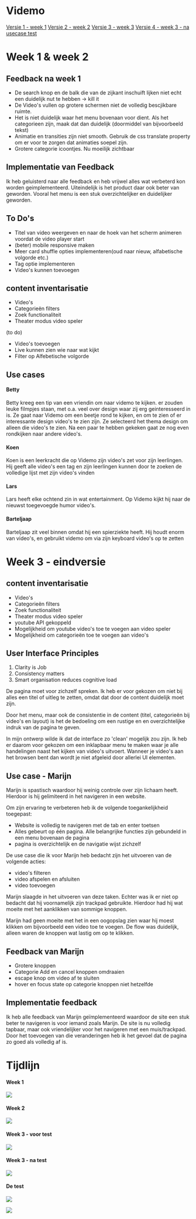 # Videmo

[Versie 1 - week 1](http://videmo1.niels-schopman.nl/)
[Versie 2 - week 2](http://videmo2.niels-schopman.nl/)
[Versie 3 - week 3](http://videmo3.niels-schopman.nl/)
[Versie 4 - week 3 - na usecase test](http://videmo4.niels-schopman.nl/)

# Week 1 & week 2
## Feedback na week 1

- De search knop en de balk die van de zijkant inschuift lijken niet echt een duidelijk nut te hebben -> kill it
- De Video's vullen op grotere schermen niet de volledig bescjikbare ruimte.
- Het is niet duidelijk waar het menu bovenaan voor dient. Als het categorieen zijn, maak dat dan duidelijk (doormiddel van bijvoorbeeld tekst)
- Animatie en transities zijn niet smooth. Gebruik de css translate property om er voor te zorgen dat animaties soepel zijn.
- Grotere categorie icoontjes. Nu moeilijk zichtbaar

## Implementatie van Feedback

Ik heb geluisterd naar alle feedback en heb vrijwel alles wat verbeterd kon worden geimplementeerd. Uiteindelijk is het product daar ook beter van geworden. Vooral het menu is een stuk overzichtelijker en duidelijker geworden.

## To Do's

- Titel van video weergeven en naar de hoek van het scherm animeren voordat de video player start
- (beter) mobile responsive maken
- Meer card shuffle opties implementeren(oud naar nieuw, alfabetische volgorde etc.)
- Tag optie implementeren 
- Video's kunnen toevoegen

## content inventarisatie

- Video's
- Categorieën filters
- Zoek functionaliteit
- Theater modus video speler

(to do)
- Video's toevoegen
- Live kunnen zien wie naar wat kijkt
- Filter op Alfebetische volgorde

## Use cases

#### Betty

Betty kreeg een tip van een vriendin om naar videmo te kijken. er zouden leuke filmpjes staan, met o.a. veel over design waar zij erg geinteresseerd in is. Ze gaat naar Videmo om een beetje rond te kijken, en om te zien of er interessante design video's te zien zijn. Ze selecteerd het thema design om alleen die video's te zien. Na een paar te hebben gekeken gaat ze nog even rondkijken naar andere video's.

#### Koen

Koen is een leerkracht die op Videmo zijn video's zet voor zijn leerlingen. Hij geeft alle video's een tag en zijn leerlingen kunnen door te zoeken de volledige lijst met zijn video's vinden

#### Lars

Lars heeft elke ochtend zin in wat entertainment. Op Videmo kijkt hij naar de nieuwst toegevoegde humor video's.

#### Barteljaap

Barteljaap zit veel binnen omdat hij een spierziekte heeft. Hij houdt enorm van video's, en gebruikt videmo om via zijn keyboard video's op te zetten

# Week 3 - eindversie

## content inventarisatie

- Video's
- Categorieën filters
- Zoek functionaliteit
- Theater modus video speler
- youtube API gekoppeld
- Mogelijkheid om youtube video's toe te voegen aan video speler
- Mogelijkheid om categorieën toe te voegen aan video's

## User Interface Principles

1. Clarity is Job
10. Consistency matters
12. Smart organisation reduces cognitive load

De pagina moet voor zichzelf spreken. Ik heb er voor gekozen om niet bij alles een titel of uitleg te zetten, omdat dat door de content duidelijk moet zijn. 

Door het menu, maar ook de consistentie in de content (titel, categorieën bij video's en layout) is het de bedoeling om een rustige en en overzichtelijke indruk van de pagina te geven. 

In mijn ontwerp wilde ik dat de interface zo 'clean' mogelijk zou zijn. Ik heb er daarom voor gekozen om een inklapbaar menu te maken waar je alle handelingen naast het kijken van video's uitvoert. Wanneer je video's aan het browsen bent dan wordt je niet afgeleid door allerlei UI elementen. 

## Use case - Marijn

Marijn is spastisch waardoor hij weinig controle over zijn lichaam heeft. Hierdoor is hij gelimiteerd in het navigeren in een website. 

Om zijn ervaring te verbeteren heb ik de volgende toegankelijkheid toegepast:
- Website is volledig te navigeren met de tab en enter toetsen
- Alles gebeurt op één pagina. Alle belangrijke functies zijn gebundeld in een menu bovenaan de pagina
- pagina is overzichtelijk en de navigatie wijst zichzelf

De use case die ik voor Marijn heb bedacht zijn het uitvoeren van de volgende acties:
- video's filteren
- video afspelen en afsluiten
- video toevoegen

Marijn slaagde in het uitvoeren van deze taken. Echter was ik er niet op bedacht dat hij voornamelijk zijn trackpad gebruikte. Hierdoor had hij wat moeite met het aanklikken van sommige knoppen.

Marijn had geen moeite met het in een oogopslag zien waar hij moest klikken om bijvoorbeeld een video toe te voegen. De flow was duidelijk, alleen waren de knoppen wat lastig om op te klikken. 

## Feedback van Marijn

- Grotere knoppen
- Categorie Add en cancel knoppen omdraaien
- escape knop om video af te sluiten
- hover en focus state op categorie knoppen niet hetzelfde

## Implementatie feedback

Ik heb alle feedback van Marijn geïmplementeerd waardoor de site een stuk beter te navigeren is voor iemand zoals Marijn. De site is nu volledig tapbaar, maar ook vriendelijker voor het navigeren met een muis/trackpad. Door het toevoegen van die veranderingen heb ik het gevoel dat de pagina zo goed als volledig af is. 

# Tijdlijn

#### Week 1
![](https://lh3.googleusercontent.com/zduI8FJr603H8OvyZC9urIKJF2Fscau8J-WyTmyBhKvHme3UUUpMzPPEiL4emNMUQ4EKghqGQosTdOa7EA-rvkfPlG3yKdEbCM7uPkpDz2Z9mcagSL2PGHUvozBki5hvgv6FR6dr_s4AN8KRStQ6r1DLBA2eeDgWkVciu4DgPyPpnYx8TkTkCYN7w5w95pMxRd5dTcb63EQsNGqrjj_uOddz4UJXw5sCCUpxxPM-MS1u5SgBP-VJx7vB_9As5w1NxHc0NMFpDFHhRfSxLRfiMZLX073uoMbrN4nGgiGjcVVbVFpRjLCR0pg2O2Eit7odMf4JScqMObGccvMoVOm8VX6FDnk4GBR9DAtQIQqoMpuRIYYugE5NYwFGgWdQ-aRd998w0zCP78Oi06byIx5kbdz6cu3Fqvt9-sPst_rCjrUoQn43CQw6_aJgNOgA2or9tKN9IzJFYOr10iWu20mEFxwTXA_iSuxK-rSuxuaNPqi0obE2kKWnSbb6oPXptwvzO-08uNDZy42w0fXBz4aRaAkDc5pxGQq9-QL59dmek0kVJ-pgFMwqPsHYwOb-3UVbyjHqQMgEo4ZwWZxINFSxt3U0F7_458m4zrdJhjg=w446-h278-no)

#### Week 2
![](https://lh3.googleusercontent.com/9IL8-JhsZHWxAfWEhymxNyVBdf51MfHBIztULFtFV4DqmfOsxieTmzYAd1AyfBMfYDPY9UqumRYyiULyGhp_0JZ1XbhiHiGWQf2MBnqfdyh0hCU-g86ZGerZC_yh8mXbuVd45d4yRoyjsb9HG0Q3sO_TRSo8-qQBhSTkwiPc1Dy6CJcrJzBvEpWigXLuxdc5N5hG32VJ81cqvkU5MiS0odJQ9Fd0OCe38W95u1QZEQmf4daoY2JjW7bpcmlJg8aRImhREKNO8hxN9uW7hv_AMTzESvuwMQD69ZTj4nxDn0SwJNZHcPjgA_8M_UjnfGqgOYOqlslEgh65rbbwiWln3IWh1VPXzRMqonPglvvNd6HNdIA8gdx7bqFfuqPXtV_YEvRo39XnMXy1Ou0POl8qtJ8F71Bj3EldZZegvSrh0LEc74B5ZNvTefSYk-Z7NPHhoPrGXJiYrO2zXOYoEbCXmvrXPMe1_RkRB_AeiUoTXGENkHU0v_tI-AAN7s9FGlgS-Z6O47F7rDMDQ_0F97AA8TqmuBHqMA5m38s3c4ReG1EfDH2OOWI90OZHYX1yd2OGFJxRW4CVYQNhKHpOTLurYc2jRPLIy24e90JWUN8=w462-h289-no)

#### Week 3 - voor test
![](https://lh3.googleusercontent.com/8MDhF8LoX7zPI3TcT9JVyKnhx_o6UEeZG18VKpLTcY3xoNDclYjxPnjquo-YnS5DprqQMqTQpE9o2YmhvyrsFKo-apZPk-XZfbwyXe3xrkQ-hJtOY2y5zBKwZkycazdsabH3SiVMkVpKb3xKSNaztyPLjbOy-0iPG1QVxCl1rW2ZtxxUohIV9KLu6TFIA8QtqC4qFD9IiWkQlm7Bt8MW8vKgh7aSnsLThtNZ_VxJR4nKJOGUPEZ3o7cbgDAGaGEMEoeLLf_gh_OwViNA_fd58ztEgdsqUO3bMB6lfIjNhio1-ycNEC6Blebaa-mfwMDF6j_PYbq3xMKVthEwzVk63WJEwTL_2-7x8Bx6hp8rA7CBUYbfx3kwn-hifa71rQ_pOfrXFnRhdiF8DQ06P7e5NwimphKFbAvqsGULciKlCNPDXEWZ84oHfvglmxuf0kAWSpq5aaXwmFpF2-lMpij5BDpYUp2WyLAL5MShZw77peNPoD59sqU2GQ1MBF3_HjRLzGwo-reow2KzXXreEdNh-2GGbYlCkSv3Sc0dFIuY0ZvclHzZH643DPS1a3MIkfs5GmqWBJS1YpkByh3_Oni7v26BQlS_pZjn8rBn7BQ=w461-h289-no)

#### Week 3 - na test
![](https://lh3.googleusercontent.com/4o-jAfY4P8SM0b7REN-xqHGt0ev7MeC9AKvDfe-x-WjeH2k8Kc_tMkdkTDH2TGS1vH8Z6CPU7hgQLQV7hMvfmIZzq-NzQa5nWSO2qK3TDud4TbitWsGuUn90W3UmYwJlNGc4FBnL5Et26wmQ7WZg9yzkkdC-NLFgT1_z9FUdFi6jJxbAu9IgTM-Yr30DewfeRzX1Cc3CDGnIHaOXKsNeo8c3lbvrt2AxM8pesj15SBw2Lvle2U_k7JciYsGyvPuXhKiDq1wqS7h5AFHDYvH2974en-_MrxOz08OQzGrz4wNxlGbhW-_5kKgv8zsMnrb8y1j--SYdzZ7v3i-p-Qk1JhDJZzWK5JCrN5Z5IIJ_hEqky9hUFqXUjbE5seOM5HddqDvyv3HE3bZYPHhanaz8VRz0vyq4F0Geh_E0RY7BBE2KJ5dkuhbXw3pQn26w5bDv0jd-twSMK3HMroPr1-uZv6K785uZcVGfDx8Hnsd0o0OvCfYef4ZF_qR9fte9I5MlShExVzxHUPo0I-ORqJyunVpnpBio_h9eYkQyUf9-3NwUjV2rk4POvKpVO45fEZVcQ8TVFd7txNo_shtW39nyuslQOGCGfmeuwYZaGKM=w1400-h875-no)

#### De test

![](https://lh3.googleusercontent.com/ZQk0IegOvTfND4K_1PVeAP1xLfrLA_1nPRX5FWqYFhIDuTDe5AwCjs_42oRmJ5nZm2woeteuBLFZ36d4rRt3JnaosbrGNwdlZrbUaWJg5cAxGXz1ZsMq8bNsY62JywcXKUSe_tbbZguP1zIUKBsZMiVPYVqYGuOShqs6Z6Wfeg4q2HzhEIQ_L9uHEseLCerDIgRc5KZbR3J2Lc2X04L3Ej3nLi4gi-uxe4dSoTA5_aLqlnFepNDA8oZ8xJFxkSBPtXNKn0McfYtcXryrDIKMV98AKLL26yZ-2rGAOpHHhiyr0jR801nWs7qXruRE1X46Bo0fEFD0VAkQxQ8nkn-xU6YRrDMBaVx1chBgcwsavhHa_vCWLIlaLeyaBeiqODudF1N5wVEqYb3rkGqcVAIhaAeY7azeoT7T-PsEY0ZiOSVLU67_kb3QKu16vlC3UBpRo4frEiMiwtkvTf-8L_HOgTqhyTarGakcXYY126CjXNklxM6SBYa_jGwv2tNj3yuSre5o-0q9JzQREww6I-WkQ3nXdk1zf1VkdusEg6vngMWjfyMb0XCW80geRdFP0cEuK73Jrz-_CSK9Yx5eyZfhXlh-2VvB_j-glfGWF6c=w1400-h875-no)

![](https://lh3.googleusercontent.com/DrE0_uCqA64NpVdUDVWGkB21Rs1g5H_QlszkcT4KFvXIFOfZPEnVqeNT547OLAse0ber6CD_cHdpS2TBSSTVu98RfVntu5GLcjfS1yZUhvt14yyQhdkuw-9zdSU7nwQgs0LKNXoMiwNwg5K9XmJAGcAnT651wobRp-uCzTlAbGn50fyEUk90sbpKyxVitP49gmYJVhg4Q6RRwtYg7cFsDXAIAjOcbPql0wd-MYKd2HfPAD4butoQa1GPDeKC8-2vawT0DFehbeuTIp426TfNpeYafl_hW2OD59BCBs5KryAE-SbwHRNchAiiB6J8wN41k6LwboG0IIlKKlRPgSfO6652889N4CAo6viFeUnG4MLgBm7fSQWv-2yGhwLn-E3y3rE1E2Ssr53YW5vlIVgylmyVU6HzPPvUl949bdnGJC2oRvnU-f661WZHQDUUZCJsZcqW7G-5N6sFWM75zruYztWtiYk4mIgTIAoDGtNBCWbuXns8BOgX0ZLvX8FL4IIOfYBBuNyYfk-_3PYdJNHa5QWSDpM_0yf-ndNAixEPEiHqPOTmskiGRFHoDa9tQEgPKtRBSDQAni7ULqaI-tnPhApY1vjV1qc1fTH_zoE=w1400-h789-no)



